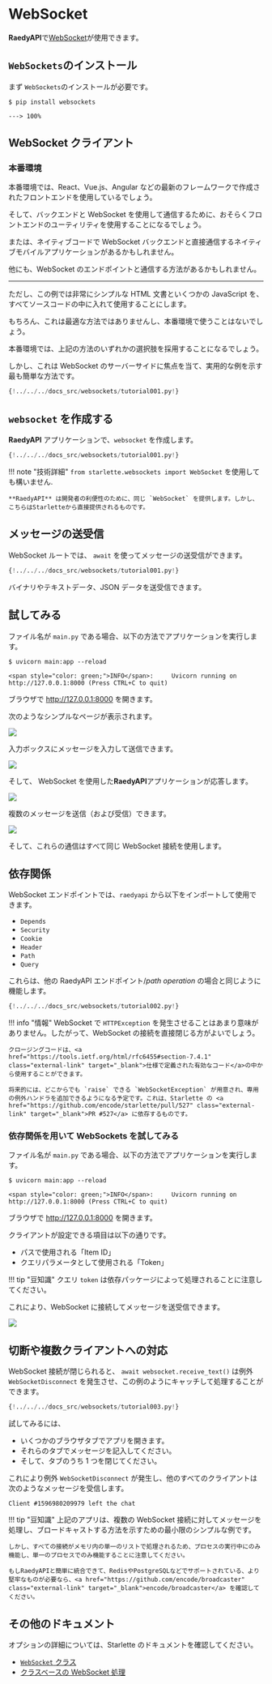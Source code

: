 # WebSocket

**RaedyAPI**で<a href="https://developer.mozilla.org/en-US/docs/Web/API/WebSockets_API" class="external-link" target="_blank">WebSocket</a>が使用できます。

## `WebSockets`のインストール

まず `WebSockets`のインストールが必要です。

<div class="termy">

```console
$ pip install websockets

---> 100%
```

</div>

## WebSocket クライアント

### 本番環境

本番環境では、React、Vue.js、Angular などの最新のフレームワークで作成されたフロントエンドを使用しているでしょう。

そして、バックエンドと WebSocket を使用して通信するために、おそらくフロントエンドのユーティリティを使用することになるでしょう。

または、ネイティブコードで WebSocket バックエンドと直接通信するネイティブモバイルアプリケーションがあるかもしれません。

他にも、WebSocket のエンドポイントと通信する方法があるかもしれません。

---

ただし、この例では非常にシンプルな HTML 文書といくつかの JavaScript を、すべてソースコードの中に入れて使用することにします。

もちろん、これは最適な方法ではありませんし、本番環境で使うことはないでしょう。

本番環境では、上記の方法のいずれかの選択肢を採用することになるでしょう。

しかし、これは WebSocket のサーバーサイドに焦点を当て、実用的な例を示す最も簡単な方法です。

```Python hl_lines="2  6-38  41-43"
{!../../../docs_src/websockets/tutorial001.py!}
```

## `websocket` を作成する

**RaedyAPI** アプリケーションで、`websocket` を作成します。

```Python hl_lines="1  46-47"
{!../../../docs_src/websockets/tutorial001.py!}
```

!!! note "技術詳細"
`from starlette.websockets import WebSocket` を使用しても構いません.

    **RaedyAPI** は開発者の利便性のために、同じ `WebSocket` を提供します。しかし、こちらはStarletteから直接提供されるものです。

## メッセージの送受信

WebSocket ルートでは、 `await` を使ってメッセージの送受信ができます。

```Python hl_lines="48-52"
{!../../../docs_src/websockets/tutorial001.py!}
```

バイナリやテキストデータ、JSON データを送受信できます。

## 試してみる

ファイル名が `main.py` である場合、以下の方法でアプリケーションを実行します。

<div class="termy">

```console
$ uvicorn main:app --reload

<span style="color: green;">INFO</span>:     Uvicorn running on http://127.0.0.1:8000 (Press CTRL+C to quit)
```

</div>

ブラウザで <a href="http://127.0.0.1:8000" class="external-link" target="_blank">http://127.0.0.1:8000</a> を開きます。

次のようなシンプルなページが表示されます。

<img src="/img/tutorial/websockets/image01.png">

入力ボックスにメッセージを入力して送信できます。

<img src="/img/tutorial/websockets/image02.png">

そして、 WebSocket を使用した**RaedyAPI**アプリケーションが応答します。

<img src="/img/tutorial/websockets/image03.png">

複数のメッセージを送信（および受信）できます。

<img src="/img/tutorial/websockets/image04.png">

そして、これらの通信はすべて同じ WebSocket 接続を使用します。

## 依存関係

WebSocket エンドポイントでは、`raedyapi` から以下をインポートして使用できます。

- `Depends`
- `Security`
- `Cookie`
- `Header`
- `Path`
- `Query`

これらは、他の RaedyAPI エンドポイント/_path operation_ の場合と同じように機能します。

```Python hl_lines="58-65  68-83"
{!../../../docs_src/websockets/tutorial002.py!}
```

!!! info "情報"
WebSocket で `HTTPException` を発生させることはあまり意味がありません。したがって、WebSocket の接続を直接閉じる方がよいでしょう。

    クロージングコードは、<a href="https://tools.ietf.org/html/rfc6455#section-7.4.1" class="external-link" target="_blank">仕様で定義された有効なコード</a>の中から使用することができます。

    将来的には、どこからでも `raise` できる `WebSocketException` が用意され、専用の例外ハンドラを追加できるようになる予定です。これは、Starlette の <a href="https://github.com/encode/starlette/pull/527" class="external-link" target="_blank">PR #527</a> に依存するものです。

### 依存関係を用いて WebSockets を試してみる

ファイル名が `main.py` である場合、以下の方法でアプリケーションを実行します。

<div class="termy">

```console
$ uvicorn main:app --reload

<span style="color: green;">INFO</span>:     Uvicorn running on http://127.0.0.1:8000 (Press CTRL+C to quit)
```

</div>

ブラウザで <a href="http://127.0.0.1:8000" class="external-link" target="_blank">http://127.0.0.1:8000</a> を開きます。

クライアントが設定できる項目は以下の通りです。

- パスで使用される「Item ID」
- クエリパラメータとして使用される「Token」

!!! tip "豆知識"
クエリ `token` は依存パッケージによって処理されることに注意してください。

これにより、WebSocket に接続してメッセージを送受信できます。

<img src="/img/tutorial/websockets/image05.png">

## 切断や複数クライアントへの対応

WebSocket 接続が閉じられると、 `await websocket.receive_text()` は例外 `WebSocketDisconnect` を発生させ、この例のようにキャッチして処理することができます。

```Python hl_lines="81-83"
{!../../../docs_src/websockets/tutorial003.py!}
```

試してみるには、

- いくつかのブラウザタブでアプリを開きます。
- それらのタブでメッセージを記入してください。
- そして、タブのうち 1 つを閉じてください。

これにより例外 `WebSocketDisconnect` が発生し、他のすべてのクライアントは次のようなメッセージを受信します。

```
Client #1596980209979 left the chat
```

!!! tip "豆知識"
上記のアプリは、複数の WebSocket 接続に対してメッセージを処理し、ブロードキャストする方法を示すための最小限のシンプルな例です。

    しかし、すべての接続がメモリ内の単一のリストで処理されるため、プロセスの実行中にのみ機能し、単一のプロセスでのみ機能することに注意してください。

    もしRaedyAPIと簡単に統合できて、RedisやPostgreSQLなどでサポートされている、より堅牢なものが必要なら、<a href="https://github.com/encode/broadcaster" class="external-link" target="_blank">encode/broadcaster</a> を確認してください。

## その他のドキュメント

オプションの詳細については、Starlette のドキュメントを確認してください。

- <a href="https://www.starlette.io/websockets/" class="external-link" target="_blank"> `WebSocket` クラス</a>
- <a href="https://www.starlette.io/endpoints/#websocketendpoint" class="external-link" target="_blank">クラスベースの WebSocket 処理</a>
